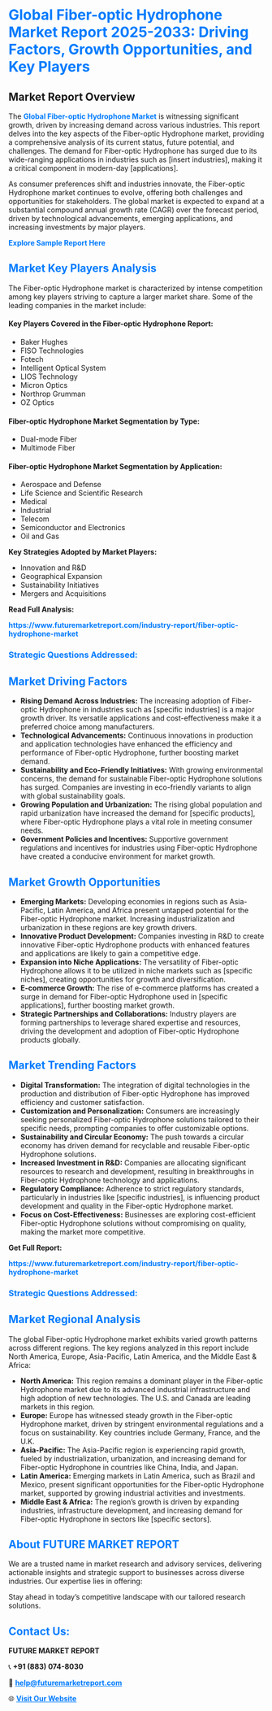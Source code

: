 <h1 style="color: #007BFF;">Global Fiber-optic Hydrophone Market Report 2025-2033: Driving Factors, Growth Opportunities, and Key Players</h1>

<section id="overview">
<h2>Market Report Overview</h2>
<p>The <a href="https://www.futuremarketreport.com/industry-report/fiber-optic-hydrophone-market" style="color: #007BFF; text-decoration: none;"><strong>Global Fiber-optic Hydrophone Market</strong></a> is witnessing significant growth, driven by increasing demand across various industries. This report delves into the key aspects of the Fiber-optic Hydrophone market, providing a comprehensive analysis of its current status, future potential, and challenges. The demand for Fiber-optic Hydrophone has surged due to its wide-ranging applications in industries such as [insert industries], making it a critical component in modern-day [applications].</p>
<p>As consumer preferences shift and industries innovate, the Fiber-optic Hydrophone market continues to evolve, offering both challenges and opportunities for stakeholders. The global market is expected to expand at a substantial compound annual growth rate (CAGR) over the forecast period, driven by technological advancements, emerging applications, and increasing investments by major players.</p>
</section>

<section id="overview">
<p><a href="https://www.futuremarketreport.com/request-sample/reportId=84180" style="color: #007BFF; text-decoration: none;"><strong>Explore Sample Report Here</strong></a></p>
</section>

<section id="key-players">
<h2 style="color: #007BFF;">Market Key Players Analysis</h2>
<p>The Fiber-optic Hydrophone market is characterized by intense competition among key players striving to capture a larger market share. Some of the leading companies in the market include:</p>
<h4>Key Players Covered in the Fiber-optic Hydrophone Report:</h4>
<ul><li>Baker Hughes</li><li>FISO Technologies</li><li>Fotech</li><li>Intelligent Optical System</li><li>LIOS Technology</li><li>Micron Optics</li><li>Northrop Grumman</li><li>OZ Optics</li></ul>
<h4>Fiber-optic Hydrophone Market Segmentation by Type:</h4>
<ul><li>Dual-mode Fiber</li><li>Multimode Fiber</li></ul>

<h4>Fiber-optic Hydrophone Market Segmentation by Application:</h4>
<ul><li>Aerospace and Defense</li><li>Life Science and Scientific Research</li><li>Medical</li><li>Industrial</li><li>Telecom</li><li>Semiconductor and Electronics</li><li>Oil and Gas</li></ul>
<p><strong>Key Strategies Adopted by Market Players:</strong></p>
<ul>
<li>Innovation and R&D</li>
<li>Geographical Expansion</li>
<li>Sustainability Initiatives</li>
<li>Mergers and Acquisitions</li>
</ul>
</section>

<section>
<p><strong>Read Full Analysis: </strong></p><a href="https://www.futuremarketreport.com/industry-report/fiber-optic-hydrophone-market" style="color: #007BFF; text-decoration: none;"><strong>https://www.futuremarketreport.com/industry-report/fiber-optic-hydrophone-market</strong></a>
<h3 style="color: #007BFF;">Strategic Questions Addressed:</h3>
</section>

<section id="driving-factors">
<h2 style="color: #007BFF;">Market Driving Factors</h2>
<ul>
<li><strong>Rising Demand Across Industries:</strong> The increasing adoption of Fiber-optic Hydrophone in industries such as [specific industries] is a major growth driver. Its versatile applications and cost-effectiveness make it a preferred choice among manufacturers.</li>
<li><strong>Technological Advancements:</strong> Continuous innovations in production and application technologies have enhanced the efficiency and performance of Fiber-optic Hydrophone, further boosting market demand.</li>
<li><strong>Sustainability and Eco-Friendly Initiatives:</strong> With growing environmental concerns, the demand for sustainable Fiber-optic Hydrophone solutions has surged. Companies are investing in eco-friendly variants to align with global sustainability goals.</li>
<li><strong>Growing Population and Urbanization:</strong> The rising global population and rapid urbanization have increased the demand for [specific products], where Fiber-optic Hydrophone plays a vital role in meeting consumer needs.</li>
<li><strong>Government Policies and Incentives:</strong> Supportive government regulations and incentives for industries using Fiber-optic Hydrophone have created a conducive environment for market growth.</li>
</ul>
</section>

<section id="growth-opportunities">
<h2 style="color: #007BFF;">Market Growth Opportunities</h2>
<ul>
<li><strong>Emerging Markets:</strong> Developing economies in regions such as Asia-Pacific, Latin America, and Africa present untapped potential for the Fiber-optic Hydrophone market. Increasing industrialization and urbanization in these regions are key growth drivers.</li>
<li><strong>Innovative Product Development:</strong> Companies investing in R&D to create innovative Fiber-optic Hydrophone products with enhanced features and applications are likely to gain a competitive edge.</li>
<li><strong>Expansion into Niche Applications:</strong> The versatility of Fiber-optic Hydrophone allows it to be utilized in niche markets such as [specific niches], creating opportunities for growth and diversification.</li>
<li><strong>E-commerce Growth:</strong> The rise of e-commerce platforms has created a surge in demand for Fiber-optic Hydrophone used in [specific applications], further boosting market growth.</li>
<li><strong>Strategic Partnerships and Collaborations:</strong> Industry players are forming partnerships to leverage shared expertise and resources, driving the development and adoption of Fiber-optic Hydrophone products globally.</li>
</ul>
</section>

<section id="trending-factors">
<h2 style="color: #007BFF;">Market Trending Factors</h2>
<ul>
<li><strong>Digital Transformation:</strong> The integration of digital technologies in the production and distribution of Fiber-optic Hydrophone has improved efficiency and customer satisfaction.</li>
<li><strong>Customization and Personalization:</strong> Consumers are increasingly seeking personalized Fiber-optic Hydrophone solutions tailored to their specific needs, prompting companies to offer customizable options.</li>
<li><strong>Sustainability and Circular Economy:</strong> The push towards a circular economy has driven demand for recyclable and reusable Fiber-optic Hydrophone solutions.</li>
<li><strong>Increased Investment in R&D:</strong> Companies are allocating significant resources to research and development, resulting in breakthroughs in Fiber-optic Hydrophone technology and applications.</li>
<li><strong>Regulatory Compliance:</strong> Adherence to strict regulatory standards, particularly in industries like [specific industries], is influencing product development and quality in the Fiber-optic Hydrophone market.</li>
<li><strong>Focus on Cost-Effectiveness:</strong> Businesses are exploring cost-efficient Fiber-optic Hydrophone solutions without compromising on quality, making the market more competitive.</li>
</ul>
</section>

<section>
<p><strong>Get Full Report: </strong></p><a href="https://www.futuremarketreport.com/industry-report/fiber-optic-hydrophone-market" style="color: #007BFF; text-decoration: none;"><strong>https://www.futuremarketreport.com/industry-report/fiber-optic-hydrophone-market</strong></a>
<h3 style="color: #007BFF;">Strategic Questions Addressed:</h3>
</section>


<section id="regional-analysis">
<h2 style="color: #007BFF;">Market Regional Analysis</h2>
<p>The global Fiber-optic Hydrophone market exhibits varied growth patterns across different regions. The key regions analyzed in this report include North America, Europe, Asia-Pacific, Latin America, and the Middle East & Africa:</p>
<ul>
<li><strong>North America:</strong> This region remains a dominant player in the Fiber-optic Hydrophone market due to its advanced industrial infrastructure and high adoption of new technologies. The U.S. and Canada are leading markets in this region.</li>
<li><strong>Europe:</strong> Europe has witnessed steady growth in the Fiber-optic Hydrophone market, driven by stringent environmental regulations and a focus on sustainability. Key countries include Germany, France, and the U.K.</li>
<li><strong>Asia-Pacific:</strong> The Asia-Pacific region is experiencing rapid growth, fueled by industrialization, urbanization, and increasing demand for Fiber-optic Hydrophone in countries like China, India, and Japan.</li>
<li><strong>Latin America:</strong> Emerging markets in Latin America, such as Brazil and Mexico, present significant opportunities for the Fiber-optic Hydrophone market, supported by growing industrial activities and investments.</li>
<li><strong>Middle East & Africa:</strong> The region’s growth is driven by expanding industries, infrastructure development, and increasing demand for Fiber-optic Hydrophone in sectors like [specific sectors].</li>
</ul>
</section>

<footer>
<h2 style="color: #007BFF;">About FUTURE MARKET REPORT</h2>
<p>We are a trusted name in market research and advisory services, delivering actionable insights and strategic support to businesses across diverse industries. Our expertise lies in offering:</p>

<p>Stay ahead in today’s competitive landscape with our tailored research solutions.</p>

<h2 style="color: #007BFF;">Contact Us:</h2>
<p><strong>FUTURE MARKET REPORT</strong></p>
<p>📞 <strong>+91 (883) 074-8030</strong></p>
<p>📧 <strong><a href="mailto:help@futuremarketreport.com" style="color: #007BFF;">help@futuremarketreport.com</a></strong></p>
<p>🌐 <strong><a href="https://www.futuremarketreport.com/" style="color: #007BFF;">Visit Our Website</a></strong></p>
</footer>